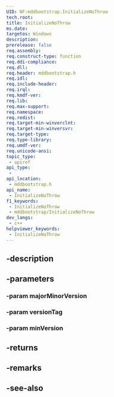 ```yaml
---
UID: NF:mddbootstrap.InitializeNoThrow
tech.root: 
title: InitializeNoThrow
ms.date: 
targetos: Windows
description: 
prerelease: false
req.assembly: 
req.construct-type: function
req.ddi-compliance: 
req.dll: 
req.header: mddbootstrap.h
req.idl: 
req.include-header: 
req.irql: 
req.kmdf-ver: 
req.lib: 
req.max-support: 
req.namespace: 
req.redist: 
req.target-min-winverclnt: 
req.target-min-winversvr: 
req.target-type: 
req.type-library: 
req.umdf-ver: 
req.unicode-ansi: 
topic_type:
 - apiref
api_type:
 - 
api_location:
 - mddbootstrap.h
api_name:
 - InitializeNoThrow
f1_keywords:
 - InitializeNoThrow
 - mddbootstrap/InitializeNoThrow
dev_langs:
 - c++
helpviewer_keywords:
 - InitializeNoThrow
---
```


## -description

## -parameters

### -param majorMinorVersion

### -param versionTag

### -param minVersion

## -returns

## -remarks

## -see-also

